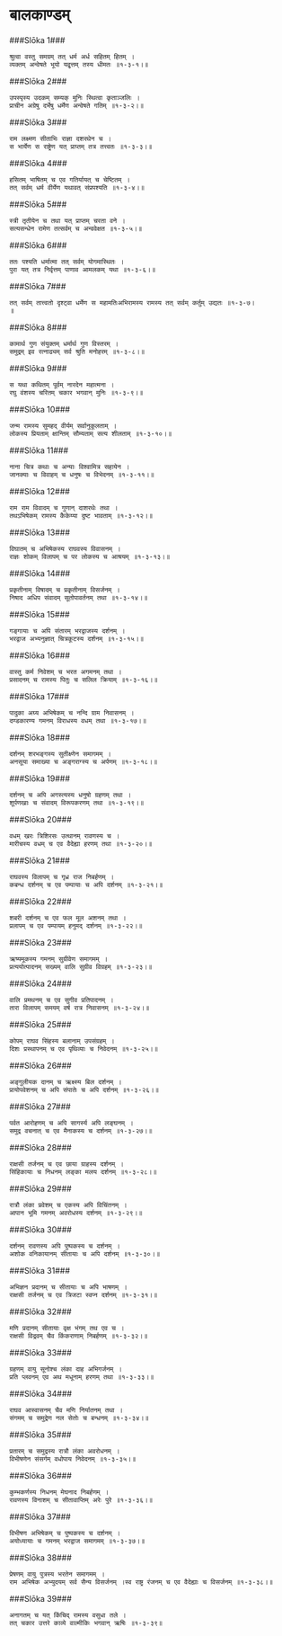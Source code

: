 बालकाण्डम्
===============================


###Slōka 1###


    श्रुत्वा वस्तु समग्रम् तत् धर्म अर्ध सहितम् हितम् ।
    व्यक्तम् अन्वेषते भूयो यद्वृत्तम् तस्य धीमतः ॥१-३-१।॥


###Slōka 2###


    उपस्पृस्य उदकम् सम्यक् मुनिः स्थित्वा कृताञ्जलिः ।
    प्राचीन अग्रेषु दर्भेषु धर्मेण अन्वेषते गतिम् ॥१-३-२।॥


###Slōka 3###


    राम लक्ष्मण सीताभिः राज्ञा दशरथेन च ।
    स भार्येण स राष्ट्रेण यत् प्राप्तम् तत्र तत्त्वतः ॥१-३-३।॥


###Slōka 4###


    हसितम् भाषितम् च एव गतिर्यायत् च चेष्टितम् ।
    तत् सर्वम् धर्म वीर्येण यथावत् संप्रपश्यति ॥१-३-४।॥


###Slōka 5###


    स्त्री तृतीयेन च तथा यत् प्राप्तम् चरता वने ।
    सत्यसन्धेन रामेण तत्सर्वम् च अन्ववेक्षत ॥१-३-५।॥


###Slōka 6###


    ततः पश्यति धर्मात्मा तत् सर्वम् योगमास्थितः ।
    पुरा यत् तत्र निर्वृत्तम् पाणाव आमलकम् यथा ॥१-३-६।॥


###Slōka 7###


    तत् सर्वम् तात्त्वतो दृश्ट्वा धर्मेण स महामतिःअभिरामस्य रामस्य तत् सर्वम् कर्तुम् उद्यतः ॥१-३-७।
    ॥


###Slōka 8###


    कामार्थ गुण संयुक्तम् धर्मार्थ गुण विस्तरम् ।
    समुद्रम् इव रत्नाढ्यम् सर्व श्रुति मनोहरम् ॥१-३-८।॥


###Slōka 9###


    स यथा कथितम् पूर्वम् नारदेन महात्मना ।
    रघु वंशस्य चरितम् चकार भगवान् मुनिः ॥१-३-९।॥


###Slōka 10###


    जन्म रामस्य सुमहद् वीर्यम् सर्वानुकूलताम् ।
    लोकस्य प्रियताम् क्षान्तिम् सौम्यताम् सत्य शीलताम् ॥१-३-१०।॥


###Slōka 11###


    नाना चित्र कथाः च अन्याः विश्वामित्र सहायेन ।
    जानक्याः च विवाहम् च धनुषः च विभेदनम् ॥१-३-११।॥


###Slōka 12###


    राम राम विवादम् च गुणान् दाशरथेः तथा ।
    तथऽभिषेकम् रामस्य कैकेय्या दुष्ट भावताम् ॥१-३-१२।॥


###Slōka 13###


    विघातम् च अभिषेकस्य राघवस्य विवासनम् ।
    राज्ञः शोकम् विलापम् च पर लोकस्य च आश्रयम् ॥१-३-१३।॥


###Slōka 14###


    प्रकृतीनाम् विषादम् च प्रकृतीनाम् विसर्जनम् ।
    निषाद अधिप संवादम् सूतोपावर्तनम् तथा ॥१-३-१४।॥


###Slōka 15###


    गङ्गायाः च अपि संतारम् भरद्वाजस्य दर्शनम् ।
    भरद्वाज अभ्यनुज्ञात् चित्रकूटस्य दर्शनम् ॥१-३-१५।॥


###Slōka 16###


    वास्तु कर्म निवेशम् च भरत अगमनम् तथा ।
    प्रसादनम् च रामस्य पितुः च सलिल क्रियाम् ॥१-३-१६।॥


###Slōka 17###


    पादुका अग्र्य अभिषेकम् च नन्दि ग्राम निवासनम् ।
    दण्डकारण्य गमनम् विराधस्य वधम् तथा ॥१-३-१७।॥


###Slōka 18###


    दर्शनम् शरभङ्गस्य सुतीक्ष्णेन समागमम् ।
    अनसूया समाख्या च अङ्गराग्स्य च अर्पणम् ॥१-३-१८।॥


###Slōka 19###


    दर्शनम् च अपि अगस्त्यस्य धनुषो ग्रहणम् तथा ।
    शूर्पणखाः च संवादम् विरूपकरणम् तथा ॥१-३-१९।॥


###Slōka 20###


    वधम् खरः त्रिशिरसः उत्थानम् रावणस्य च ।
    मारीचस्य वधम् च एव वैदेह्या हरणम् तथा ॥१-३-२०।॥


###Slōka 21###


    राघवस्य विलापम् च गृध्र राज निबर्हणम् ।
    कबन्ध दर्शनम् च एव पम्पायाः च अपि दर्शनम् ॥१-३-२१।॥


###Slōka 22###


    शबरी दर्शनम् च एव फल मूल अशनम् तथा ।
    प्रलापम् च एव पम्पायम् हनुमद् दर्शनम् ॥१-३-२२।॥


###Slōka 23###


    ऋष्यमूकस्य गमनम् सुग्रीवेण समागमम् ।
    प्रत्ययोत्पादनम् सख्यम् वालि सुग्रीव विग्रहम् ॥१-३-२३।॥


###Slōka 24###


    वालि प्रमथनम् च एव सुगीव प्रतिपादनम् ।
    तारा विलापम् समयम् वर्ष रात्र निवासनम् ॥१-३-२४।॥


###Slōka 25###


    कोपम् राघव सिंहस्य बलानाम् उपसंग्रहम् ।
    दिशः प्रस्थापनम् च एव पृथिव्याः च निवेदनम् ॥१-३-२५।॥


###Slōka 26###


    अङ्गुलीयक दानम् च ऋक्ष्स्य बिल दर्शनम् ।
    प्रायोपवेशनम् च अपि संपातेः च अपि दर्शनम् ॥१-३-२६।॥


###Slōka 27###


    पर्वत आरोहणम् च अपि सागर्स्य अपि लङ्घनम् ।
    समुद्र वचनात् च एव मैनाकस्य च दर्शनम् ॥१-३-२७।॥


###Slōka 28###


    राक्षसी तर्जनम् च एव छाया ग्राहस्य दर्शनम् ।
    सिंहिकायाः च निधनम् लङ्का मलय दर्शनम् ॥१-३-२८।॥


###Slōka 29###


    रात्रौ लंका प्रवेशम् च एकस्य अपि विचिंतनम् ।
    आपान भूमि गमनम् अवरोधस्य दर्शनम् ॥१-३-२९।॥


###Slōka 30###


    दर्शनम् रावणस्य अपि पुष्पकस्य च दर्शनम् ।
    अशोक वनिकायानम् सीतायाः च अपि दर्शनम् ॥१-३-३०।॥


###Slōka 31###


    अभिज्ञन प्रदानम् च सीतायाः च अपि भाषणम् ।
    राक्षसी तर्जनम् च एव त्रिजटा स्वप्न दर्शनम् ॥१-३-३१।॥


###Slōka 32###


    मणि प्रदानम् सीतायाः वृक्ष भंगम् तथ एव च ।
    राक्षसी विद्रवम् चैव किंकराणाम् निबर्हणम् ॥१-३-३२।॥


###Slōka 33###


    ग्रहणम् वायु सूनोश्च लंका दाह अभिगर्जनम् ।
    प्रति प्लवनम् एव अथ मधूनाम् हरणम् तथा ॥१-३-३३।॥


###Slōka 34###


    राघव आस्वासनम् चैव मणि निर्यातनम् तथा ।
    संगमम् च समुद्रेण नल सेतोः च बन्धनम् ॥१-३-३४।॥


###Slōka 35###


    प्रतारम् च समुद्रस्य रात्रौ लंका अवरोधनम् ।
    विभीषणेन संसर्गम् वधोपाय निवेदनम् ॥१-३-३५।॥


###Slōka 36###


    कुम्भकर्णस्य निधनम् मेघनाद निबर्हणम् ।
    रावणस्य विनाशम् च सीतावाप्तिम् अरेः पुरे ॥१-३-३६।॥


###Slōka 37###


    विभीषण अभिषेकम् च पुष्पकस्य च दर्शनम् ।
    अयोध्यायाः च गमनम् भरद्वाज समागमम् ॥१-३-३७।॥


###Slōka 38###


    प्रेषणम् वायु पुत्रस्य भरतेन समागमम् ।
    राम अभिषेक अभ्युदयम् सर्व सैन्य विसर्जनम् ।स्व राष्ट्र रंजनम् च एव वैदेह्याः च विसर्जनम् ॥१-३-३८।॥


###Slōka 39###


    अनागतम् च यत् किंचिद् रामस्य वसुधा तले ।
    तत् चकार उत्तरे काव्ये वाल्मीकिः भगवान् ऋषिः ॥१-३-३९॥


